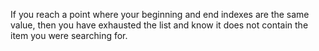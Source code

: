 If you reach a point where your beginning and end indexes are the same value, then
you have exhausted the list and know it does not contain the item you were searching
for.
